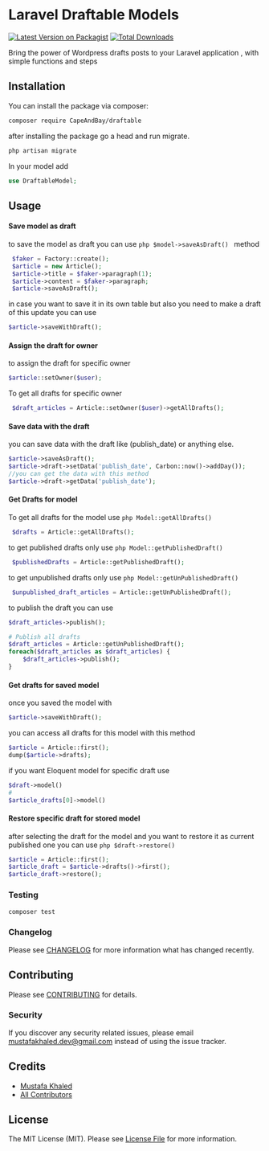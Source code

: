 # Laravel Draftable Models

[![Latest Version on Packagist](https://img.shields.io/packagist/v/laravel-creative/draftable.svg?style=flat-square)](https://packagist.org/packages/laravel-creative/draftable)
[![Total Downloads](https://img.shields.io/packagist/dt/laravel-creative/draftable.svg?style=flat-square)](https://packagist.org/packages/laravel-creative/draftable)

Bring the power of Wordpress drafts posts to your Laravel application , with simple functions and steps

## Installation

You can install the package via composer:

```bash
composer require CapeAndBay/draftable
```

after installing the package go a head and run migrate.

``` php
php artisan migrate
```

In your model add

```php
use DraftableModel;
```

## Usage

#### Save model as draft

to save the model as draft you can use ```php $model->saveAsDraft() ``` method

```php
 $faker = Factory::create();
 $article = new Article();
 $article->title = $faker->paragraph(1);
 $article->content = $faker->paragraph;
 $article->saveAsDraft();
```

in case you want to save it in its own table but also you need to make a draft of this update you can use

```php
$article->saveWithDraft();
```

#### Assign the draft for owner

to assign the draft for specific owner

```php
$article::setOwner($user);
```

To get all drafts for specific owner

```php
 $draft_articles = Article::setOwner($user)->getAllDrafts();
```

#### Save data with the draft

you can save data with the draft like (publish_date) or anything else.

```php
$article->saveAsDraft();
$article->draft->setData('publish_date', Carbon::now()->addDay());
//you can get the data with this method
$article->draft->getData('publish_date');

```

#### Get Drafts for model

To get all drafts for the model use ```php Model::getAllDrafts() ```

```php
 $drafts = Article::getAllDrafts();
```

to get published drafts only use ```php Model::getPublishedDraft() ```

```php
 $publishedDrafts = Article::getPublishedDraft();
```

to get unpublished drafts only use ```php Model::getUnPublishedDraft() ```

```php
 $unpublished_draft_articles = Article::getUnPublishedDraft();
```

to publish the draft you can use
```php
$draft_articles->publish();

# Publish all drafts
$draft_articles = Article::getUnPublishedDraft();
foreach($draft_articles as $draft_articles) {
    $draft_articles->publish();
}
```

#### Get drafts for saved model

once you saved the model with

```php
$article->saveWithDraft();
```

you can access all drafts for this model with this method

```php
$article = Article::first();
dump($article->drafts);
```

if you want Eloquent model for specific draft use
```php
$draft->model()
#
$article_drafts[0]->model()
```

#### Restore specific draft for stored model

after selecting the draft for the model and you want to restore it as current published one
you can use ```php $draft->restore() ```

```php
$article = Article::first();
$article_draft = $article->drafts()->first();
$article_draft->restore();
```

### Testing

``` bash
composer test
```

### Changelog

Please see [CHANGELOG](CHANGELOG.md) for more information what has changed recently.

## Contributing

Please see [CONTRIBUTING](CONTRIBUTING.md) for details.

### Security

If you discover any security related issues, please email mustafakhaled.dev@gmail.com instead of using the issue
tracker.

## Credits

- [Mustafa Khaled](https://github.com/mustafakhaleddev)
- [All Contributors](../../contributors)

## License

The MIT License (MIT). Please see [License File](LICENSE.md) for more information.
